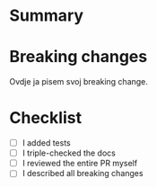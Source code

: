 <!--
List the issues this PR closes (if any) in a bullet list format, e.g.:
- closes https://github.com/FuelLabs/fuels-ts/issues/ABCD
- closes https://github.com/FuelLabs/fuels-ts/issues/EFGH
-->

# Summary

<!--
Please write a summary of your changes and why you made them.
Not all PRs will be complex or substantial enough to require this section, so you can remove it if you think it's unnecessary.
-->

# Breaking changes

<!--
If the PR has breaking changes, please detail them in this section between the START and END comments below.
-->

<!--START: Breaking changes section. Used in automation so do not remove this comment. -->

Ovdje ja pisem svoj breaking change.

<!--END: Breaking changes section. Used in automation so do not remove  this comment. -->

# Checklist

- [ ] I added tests
- [ ] I triple-checked the docs
- [ ] I reviewed the entire PR myself
- [ ] I described all breaking changes
